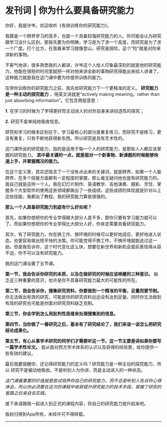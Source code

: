 # 发刊词 | 你为什么要具备研究能力

你好，我是许岑。欢迎收听《有效训练你的研究能力》。

我算是一个跨界学习的高手，也是一个具备较强研究能力的人。你可能会认为研究跟学习没什么区别，那我先要为你明确，学习是为了求一个高度，而研究是为了求一个广度。打个比方，在我看来学习就像登山，研究是探险，这个“险”就是对你来讲新的事物。

不客气地讲，很多熟悉我的人都讲，许岑这个人给人印象最深刻的就是他的研究能力，他能在很短的时间里就把一样对他来讲全新的事物研究得能出来给人讲课了。这种能力就是我在这门课中要为你提供训练的能力。

在带你训练你的研究能力之前，我先给研究能力下一个更精准的定义。 **研究能力是一种主动的探究能力** ，用英文讲就是“actively making meaning，rather than just absorbing information”。它包含两层意思：

 **1.** 在学习的时候为了学得更好而主动进入的对你自身来讲创造性的探究；

 **2.** 研究不是单纯地吸收信息。

研究和学习的根本区别在于，学习最核心的部分是重复练习，而研究不是练习，更没有重复，只有不断地获得新东西。所以研究是具有艺术性的。

这门课所说的研究能力，指的是适用于每一个人的研究能力，是那些人人都应该掌握的研究能力。 **其中最关键的一点，就是面对一个新事物、新课题的时候能够快速上手，并掌握概况的能力。**

在这个定义里，其实还隐含了一个没有点出来的关键词，就是跨界。如果一个人能跨界，在多个技能方面都有一定程度的掌握，那么毫无疑问他也是有研究能力的。我自己就是这样一个人。我在幻灯片制作、英语教学、吉他演奏、摄影、烹饪、掌握多个大型软件的使用这些领域都做出了一些成绩。这些成绩的体现就是针对以上这些技能，我都出了教程，我的研究能力算是很强的。

 **那么一个人具备研究能力到底有什么好处呢？**

首先，如果你想把你的专业学得跟大部分人差不多，那你只要有学习能力就可以了。而如果你想把你的专业学得比大部分人好，你肯定需要具备研究能力。

其次，有了研究能力，你在换工作、换环境的时候可以更好地适应，更好地进入状态，也更容易做出短平快的决策。你可能觉得不换工作，不换环境就能逃过这一劫。但是我告诉你，这个时代变化这么快，想要在新世界和新机会面前表现得从容不迫，你不可以没有研究能力。

我的这门课设置了五节课。

 **第一节，我会告诉你研究的本质，以及在做研究的时候应该唤醒的三种意识。** 缺乏这三种重要的意识，也许是你不具备研究能力最大的可能性的所在。

 **第二节，我会告诉你，搜集研究资料，你要做到一个精准的平衡，足量而要节制。** 你无法做出有效的研究，可能是你的研究资料远远没有达到足量。同时你无法做到有效的研究也可能是你面对研究资料缺乏克制。

 **第三节，你会学到怎么用批判性思维来处理搜集到的信息。**

 **第四节，当你做了一番研究之后，基本有了研究结论了，我们来谈一谈怎么把研究结论成果化。**

 **第五节，有心从事学术研究的同学们才需要听这一节，这一节主要是讲如果你要写一篇学术性论文。** 我从我对西方学术体系的认识以及获得的经验里，给你提供一些有效的建议。

最后我要提醒你，还记得研究能力的定义吗？研究能力是一种主动的探究能力，所以 研究不是被动地吸收。不是听别人为你讲，而是主动进入的一种状态。

 *这门课最重要的价值就是尝试培养你自己的研究能力，而不总是听别人告诉你心得体会，所以你必须要在这次的课程中收获提升研究能力的技术手段，掌握了研究的套路之后亲自去实践。*

接下来请跟我一起进入到正式的课程内容，将自己的研究能力提升起来吧。

版权归得到App所有，未经许可不得转载。

---
